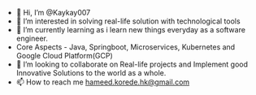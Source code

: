 - 👋 Hi, I’m @Kaykay007
- 👀 I’m interested in solving real-life solution with technological tools
- 🌱 I’m currently learning as i learn new things everyday as a software engineer.
-   Core Aspects - Java, Springboot, Microservices, Kubernetes and Google Cloud Platform(GCP)
- 💞️ I’m looking to collaborate on Real-life projects and Implement good Innovative Solutions to the world as a whole.
- 📫 How to reach me hameed.korede.hk@gmail.com

<!---
Kaykay007/Kaykay007 is a ✨ special ✨ repository because its `README.md` (this file) appears on your GitHub profile.
You can click the Preview link to take a look at your changes.
--->
